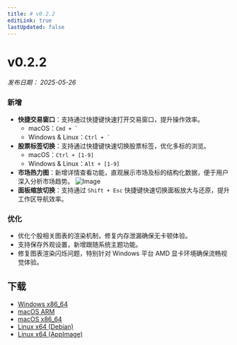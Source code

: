 ```yaml
---
title: # v0.2.2
editLink: true
lastUpdated: false
---
```


# v0.2.2

_发布日期： 2025-05-26_

### 新增

- **快捷交易窗口**：支持通过快捷键快速打开交易窗口，提升操作效率。
  - macOS：`` Cmd + ` ``
  - Windows & Linux：`` Ctrl + ` ``
- **股票标签切换**：支持通过快捷键快速切换股票标签，优化多标的浏览。
  - macOS：`Ctrl + [1-9]`
  - Windows & Linux：`Alt + [1-9]`
- **市场热力图**：新增详情查看功能，直观展示市场及标的结构化数据，便于用户深入分析市场趋势。
  <img src="https://assets.lbctrl.com/uploads/4022f6f0-dc8d-4b90-ae02-8a51714acd7e/scr-20250526-rcsh.png" alt="Image" >
- **面板缩放切换**：支持通过 `Shift + Esc` 快捷键快速切换面板放大与还原，提升工作区导航效率。

### 优化

- 优化个股相关图表的渲染机制，修复内存泄漏确保无卡顿体验。
- 支持保存外观设置，新增跟随系统主题功能。
- 修复图表渲染闪烁问题，特别针对 Windows 平台 AMD 显卡环境确保流畅视觉体验。

## 下载

- [Windows x86_64](https://assets.lbkrs.com/github/release/longbridge-desktop/stable/longbridge-v0.2.2-windows-x86_64.exe)
- [macOS ARM](https://assets.lbkrs.com/github/release/longbridge-desktop/stable/longbridge-v0.2.2-macos-aarch64.dmg)
- [macOS x86_64](https://assets.lbkrs.com/github/release/longbridge-desktop/stable/longbridge-v0.2.2-macos-x86_64.dmg)
- [Linux x64 (Debian)](https://assets.lbkrs.com/github/release/longbridge-desktop/stable/longbridge-v0.2.2-linux-x86_64.deb)
- [Linux x64 (AppImage)](https://assets.lbkrs.com/github/release/longbridge-desktop/stable/longbridge-v0.2.2-linux-x86_64.AppImage)
